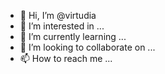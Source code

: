 - 👋 Hi, I’m @virtudia
- 👀 I’m interested in ...
- 🌱 I’m currently learning ...
- 💞️ I’m looking to collaborate on ...
- 📫 How to reach me ...

<!---
virtudia/virtudia is a ✨ special ✨ repository because its `README.md` (this file) appears on your GitHub profile.
You can click the Preview link to take a look at your changes.
--->
